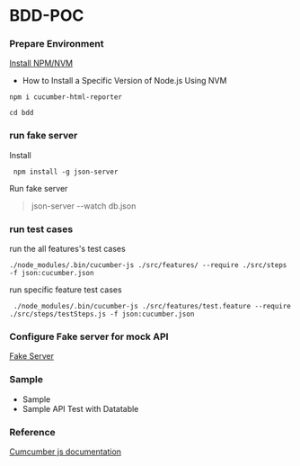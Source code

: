 # BDD-POC


### Prepare Environment

[Install NPM/NVM](https://www.hostinger.com/tutorials/how-to-install-node-ubuntu?ppc_campaign=google_search_generic_hosting_all&bidkw=defaultkeyword&lo=1001441&gclid=CjwKCAjw-b-kBhB-EiwA4fvKrLcst2fexmoKwgv-uy7LWOWqfMYy25Qwzziq-AYyjxjkRb4YPSaD7BoC9BEQAvD_BwE)

- How to Install a Specific Version of Node.js Using NVM


` npm i cucumber-html-reporter `



` cd bdd `

### run fake server 

Install 

` npm install -g json-server`

Run fake server 

> json-server --watch db.json

### run test cases

run the all features's test cases

```
./node_modules/.bin/cucumber-js ./src/features/ --require ./src/steps -f json:cucumber.json

```

run specific feature test cases

```
 ./node_modules/.bin/cucumber-js ./src/features/test.feature --require ./src/steps/testSteps.js -f json:cucumber.json

```


### Configure Fake server for mock API 

[Fake Server](https://www.npmjs.com/package/json-server)


### Sample

- Sample 
- Sample API Test with Datatable 

### Reference

[Cumcumber js documentation ](https://cucumber.io/docs/installation/javascript/)
